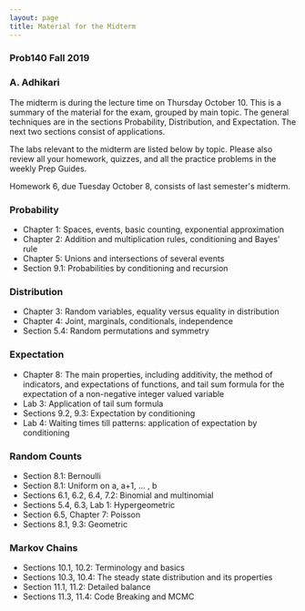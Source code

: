 ```yaml
---
layout: page
title: Material for the Midterm
---
```


### Prob140 Fall 2019 ###
### A. Adhikari ###

The midterm is during the lecture time on Thursday October 10. This is a summary of the material for the exam, grouped by main topic. The general techniques are in the sections Probability, Distribution, and Expectation. The next two sections consist of applications. 

The labs relevant to the midterm are listed below by topic. Please also review all your homework, quizzes, and all the practice problems in the weekly Prep Guides.

Homework 6, due Tuesday October 8, consists of last semester's midterm.


### Probability ###
- Chapter 1: Spaces, events, basic counting, exponential approximation
- Chapter 2: Addition and multiplication rules, conditioning and Bayes' rule
- Chapter 5: Unions and intersections of several events
- Section 9.1: Probabilities by conditioning and recursion 


### Distribution ###
- Chapter 3: Random variables, equality versus equality in distribution
- Chapter 4: Joint, marginals, conditionals, independence
- Section 5.4: Random permutations and symmetry


### Expectation ###
- Chapter 8: The main properties, including additivity, the method of indicators, and expectations of functions, and tail sum formula for the expectation of a non-negative integer valued variable
- Lab 3: Application of tail sum formula
- Sections 9.2, 9.3: Expectation by conditioning
- Lab 4: Waiting times till patterns: application of expectation by conditioning


### Random Counts ###
- Section 8.1: Bernoulli
- Section 8.1: Uniform on a, a+1, ... , b
- Sections 6.1, 6.2, 6.4, 7.2: Binomial and multinomial
- Sections 5.4, 6.3, Lab 1: Hypergeometric
- Section 6.5, Chapter 7: Poisson
- Sections 8.1, 9.3: Geometric


### Markov Chains ###
- Sections 10.1, 10.2: Terminology and basics
- Sections 10.3, 10.4: The steady state distribution and its properties
- Section 11.1, 11.2: Detailed balance
- Sections 11.3, 11.4: Code Breaking and MCMC

